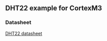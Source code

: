## DHT22 example for CortexM3

### Datasheet
[DHT22 datasheet](https://cdn-shop.adafruit.com/datasheets/Digital+humidity+and+temperature+sensor+AM2302.pdf)
